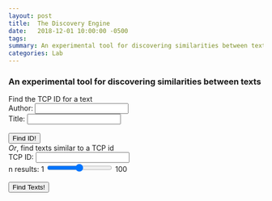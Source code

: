 ```yaml
---
layout: post
title:  The Discovery Engine
date:   2018-12-01 10:00:00 -0500
tags: 
summary: An experimental tool for discovering similarities between texts
categories: Lab
---
```


<h3>An experimental tool for discovering similarities between texts</h3>

<div id="page_controls">
<div class="controls_1">
<div class="heading">Find the TCP ID for a text</div>     
<div>  

<input type="text" id="which_to_do_1" value="lookup_tcp_id" style="display:none">
<span class="form_label_1">Author:</span> <input type="text" id="author_1"><br/>
<span class="form_label_1">Title:</span> <input type="text" id="title_1"><br/>
<br/>
<span class="form_label_1"> </span> <button onclick="javascript:handle_button(1);">Find ID!</button><br/>

</div>
</div>

<div class="controls_2">
<div class="heading"><i>Or</i>, find texts similar to a TCP id</div>        
<div> 

<input type="text" id="which_to_do_2" value="find_texts" style="display:none">
<span class="form_label_2">TCP ID:</span> <input type="text" id="eebo_tcp_id_2"> <span id="extra_spacer_1"> </span>
<br/>
<span class="form_label_2">n results:</span> <span>1</span> <input type="range" min="1" max="100" value="50" class="slider" id="n_results" name="n_results"> <span>100</span><br/>
<br/>
<span class="form_label_2"> </span> <button onclick="javascript:handle_button(2);">Find Texts!</button>

</div>
</div>

<div class="clear_div"></div>
<br/>
<div id="results"></div>
<div id="tooltip"></div>

<link rel="stylesheet" type="text/css" href="/assets/tools/css/disco_engine.css?v=1500"/>
<script src="https://ajax.googleapis.com/ajax/libs/jquery/3.3.1/jquery.min.js"></script>
<script src="https://d3js.org/d3.v5.min.js"></script>
<script src="/assets/tools/js/disco_engine.js?v=1500"></script>
<link rel="stylesheet" type="text/css" href="/assets/tools/css/common_tool_styles.css?v=1500"/>
